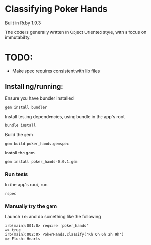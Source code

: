 # Classifying Poker Hands

Built in Ruby 1.9.3

The code is generally written in Object Oriented style, with a focus on immutability.

# TODO:

 - Make spec requires consistent with lib files

## Installing/running:
Ensure you have bundler installed
```
gem install bundler
```

Install testing dependencies, using bundle in the app's root
```
bundle install
```

Build the gem
```
gem build poker_hands.gemspec
```

Install the gem
```
gem install poker_hands-0.0.1.gem
```

### Run tests
In the app's root, run
```
rspec
```

### Manually try the gem
Launch `irb` and do something like the following
```
irb(main):001:0> require 'poker_hands'
=> true
irb(main):002:0> PokerHands.classify('Kh Qh 6h 2h 9h')
=> Flush: Hearts
```
